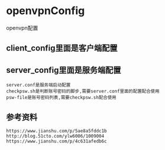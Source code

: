 

# openvpnConfig
openvpn配置

client_config里面是客户端配置
-----------------------------------



server_config里面是服务端配置
-----------------------------------
    server.conf是服务端启动配置
    checkpsw.sh是判断账号密码的脚步,需要server.conf里面的配置配合使用
    psw-file是账号密码列表,需要checkpsw.sh配合使用


参考资料
-----------------------------------
    https://www.jianshu.com/p/5ae8a5fddc1b
    http://blog.51cto.com/ylw6006/1009004
    https://www.jianshu.com/p/4c631afedb6c
